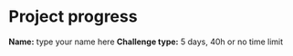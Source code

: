 # Project progress

<!--
!IMPORTANT: Edit this file appropriately

To start the challenge, clone this repository and change this file. Add your name, the type of challenge you are taking part [5 days, 40h or no time limit], make a commit and create a Pull Request (PR). Then start building the project and commit whenever you feel is important. Once you are done, make your final commit and make a PR to this repository. And wait for a review 😉
-->

**Name:** type your name here
**Challenge type:** 5 days, 40h or no time limit
